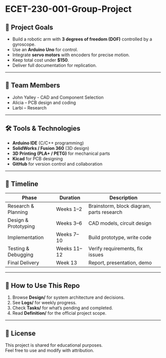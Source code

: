 # ECET-230-001-Group-Project
## 🎯 Project Goals
- Build a robotic arm with **3 degrees of freedom (DOF)** controlled by a gyroscope.
- Use an **Arduino Uno** for control.
- Integrate **servo motors** with encoders for precise motion.
- Keep total cost under **$150**.
- Deliver full documentation for replication.

---

## 👥 Team Members
- John Yalley - CAD and Component Selection
- Alicia – PCB design and coding
- Larbi – Research

---

## 🛠️ Tools & Technologies
- **Arduino IDE** (C/C++ programming)  
- **SolidWorks / Fusion 360** (3D design)  
- **3D Printing (PLA+ / PETG)** for mechanical parts
- **Kicad** for PCB designing  
- **GitHub** for version control and collaboration  

---

## 📆 Timeline
| Phase | Duration | Description |
|-------|----------|-------------|
| Research & Planning | Weeks 1–2 | Brainstorm, block diagram, parts research |
| Design & Prototyping | Weeks 3–6 | CAD models, circuit design |
| Implementation | Weeks 7–10 | Build prototype, write code |
| Testing & Debugging | Weeks 11–12 | Verify requirements, fix issues |
| Final Delivery | Week 13 | Report, presentation, demo |

---

## 🚀 How to Use This Repo
1. Browse **Design/** for system architecture and decisions.  
2. See **Logs/** for weekly progress.  
3. Check **Tasks/** for what’s pending and completed.  
4. Read **Definition/** for the official project scope.  

---

## 📜 License
This project is shared for educational purposes.  
Feel free to use and modify with attribution.
